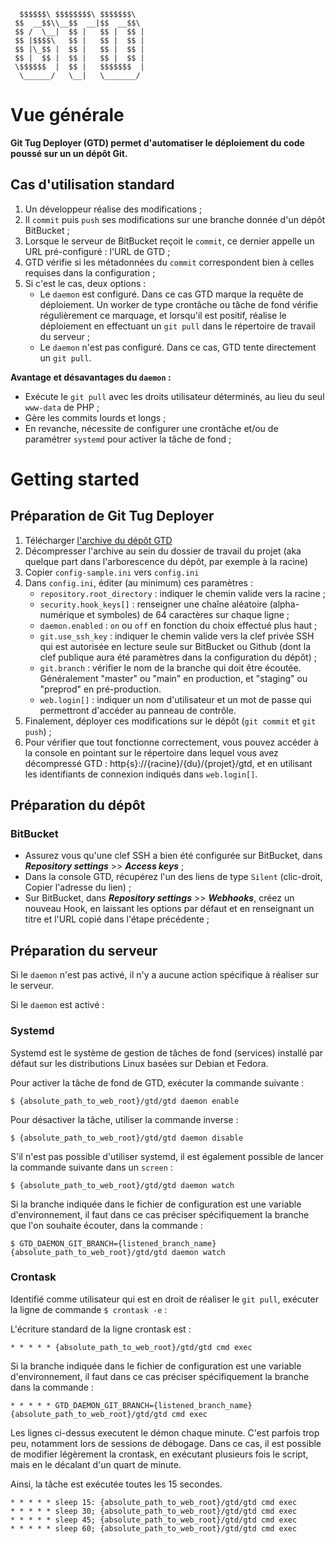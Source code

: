 
```
  $$$$$$\ $$$$$$$$\ $$$$$$$\
 $$  __$$\\__$$  __|$$  __$$\
 $$ /  \__|  $$ |   $$ |  $$ |
 $$ |$$$$\   $$ |   $$ |  $$ |
 $$ |\_$$ |  $$ |   $$ |  $$ |
 $$ |  $$ |  $$ |   $$ |  $$ |
 \$$$$$$  |  $$ |   $$$$$$$  |
  \______/   \__|   \_______/
```

# Vue générale

**Git Tug Deployer (GTD) permet d'automatiser le déploiement
du code poussé sur un un dépôt Git.**

## Cas d'utilisation standard

1. Un développeur réalise des modifications ;
2. Il `commit` puis `push` ses modifications sur une branche donnée d'un dépôt BitBucket ;
3. Lorsque le serveur de BitBucket reçoit le `commit`, ce dernier appelle un URL pré-configuré : l'URL de GTD ;
4. GTD vérifie si les métadonnées du `commit` correspondent bien à celles requises dans la configuration ;
5. Si c'est le cas, deux options :
    * Le `daemon` est configuré. Dans ce cas GTD marque la requête de déploiement.
        Un worker de type crontâche ou tâche de fond vérifie régulièrement ce marquage,
        et lorsqu'il est positif, réalise le déploiement en effectuant un `git pull` dans le répertoire
        de travail du serveur ;
    * Le `daemon` n'est pas configuré. Dans ce cas, GTD tente directement un `git pull`.

**Avantage et désavantages du `daemon` :**
* Exécute le `git pull` avec les droits utilisateur déterminés, au lieu du seul `www-data` de PHP ;
* Gère les commits lourds et longs ;
* En revanche, nécessite de configurer une crontâche et/ou de paramétrer
    `systemd` pour activer la tâche de fond ;

# Getting started

## Préparation de Git Tug Deployer

1. Télécharger [l'archive du dépôt GTD](https://github.com/d4w33d/GitTugDeployer/archive/refs/heads/main.zip)
2. Décompresser l'archive au sein du dossier de travail du projet
    (aka quelque part dans l'arborescence du dépôt, par exemple à la racine)
3. Copier `config-sample.ini` vers `config.ini`
4. Dans `config.ini`, éditer (au minimum) ces paramètres :
    * `repository.root_directory` : indiquer le chemin valide vers la racine ;
    * `security.hook_keys[]` : renseigner une chaîne aléatoire (alpha-numérique et symboles) de 64 caractères sur chaque ligne ;
    * `daemon.enabled` : `on` ou `off` en fonction du choix effectué plus haut ;
    * `git.use_ssh_key` : indiquer le chemin valide vers la clef privée SSH
        qui est autorisée en lecture seule sur BitBucket ou Github
        (dont la clef publique aura été paramètres dans la configuration du dépôt) ;
    * `git.branch` : vérifier le nom de la branche qui doit être écoutée.
        Généralement "master" ou "main" en production, et "staging" ou "preprod" en pré-production.
    * `web.login[]` : indiquer un nom d'utilisateur et un mot de passe qui permettront d'accéder au panneau de contrôle.
5. Finalement, déployer ces modifications sur le dépôt (`git commit` et `git push`) ;
6. Pour vérifier que tout fonctionne correctement, vous pouvez accéder à la console en pointant
    sur le répertoire dans lequel vous avez décompressé GTD : http{s}://{racine}/{du}/{projet}/gtd,
    et en utilisant les identifiants de connexion indiqués dans `web.login[]`.

## Préparation du dépôt

### BitBucket

* Assurez vous qu'une clef SSH a bien été configurée sur BitBucket, dans
    ***Repository settings*** >> ***Access keys*** ;
* Dans la console GTD, récupérez l'un des liens de type `Silent` (clic-droit, Copier l'adresse du lien) ;
* Sur BitBucket, dans ***Repository settings*** >> ***Webhooks***, créez un nouveau Hook,
    en laissant les options par défaut et en renseignant un titre et l'URL copié dans l'étape précédente ;

## Préparation du serveur

Si le `daemon` n'est pas activé, il n'y a aucune action spécifique à réaliser
sur le serveur.

Si le `daemon` est activé :

### Systemd

Systemd est le système de gestion de tâches de fond (services) installé par défaut
sur les distributions Linux basées sur Debian et Fedora.

Pour activer la tâche de fond de GTD, exécuter la commande suivante :

```
$ {absolute_path_to_web_root}/gtd/gtd daemon enable
```

Pour désactiver la tâche, utiliser la commande inverse :

```
$ {absolute_path_to_web_root}/gtd/gtd daemon disable
```

S'il n'est pas possible d'utiliser systemd, il est également possible de lancer
la commande suivante dans un `screen` :

```
$ {absolute_path_to_web_root}/gtd/gtd daemon watch
```

Si la branche indiquée dans le fichier de configuration est une variable d'environnement,
il faut dans ce cas préciser spécifiquement la branche que l'on souhaite écouter, dans la commande :

```
$ GTD_DAEMON_GIT_BRANCH={listened_branch_name} {absolute_path_to_web_root}/gtd/gtd daemon watch
```

### Crontask

Identifié comme utilisateur qui est en droit de réaliser le `git pull`,
exécuter la ligne de commande `$ crontask -e` :

L'écriture standard de la ligne crontask est :

```
* * * * * {absolute_path_to_web_root}/gtd/gtd cmd exec
```

Si la branche indiquée dans le fichier de configuration est une variable d'environnement,
il faut dans ce cas préciser spécifiquement la branche dans la commande :

```
* * * * * GTD_DAEMON_GIT_BRANCH={listened_branch_name} {absolute_path_to_web_root}/gtd/gtd cmd exec
```

Les lignes ci-dessus executent le démon chaque minute. C'est parfois trop peu,
notamment lors de sessions de débogage. Dans ce cas, il est possible de modifier légèrement
la crontask, en exécutant plusieurs fois le script, mais en le décalant d'un quart de minute.

Ainsi, la tâche est exécutée toutes les 15 secondes.

```
* * * * * sleep 15: {absolute_path_to_web_root}/gtd/gtd cmd exec
* * * * * sleep 30; {absolute_path_to_web_root}/gtd/gtd cmd exec
* * * * * sleep 45; {absolute_path_to_web_root}/gtd/gtd cmd exec
* * * * * sleep 60; {absolute_path_to_web_root}/gtd/gtd cmd exec
```
